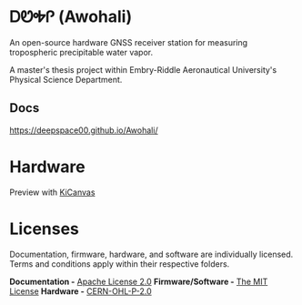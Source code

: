 # ᎠᏬᎭᎵ (Awohali)

An open-source hardware GNSS receiver station for measuring tropospheric precipitable water vapor.

A master's thesis project within Embry-Riddle Aeronautical University's Physical Science Department.

## Docs

https://deepspace00.github.io/Awohali/

# Hardware 

Preview with [KiCanvas](https://kicanvas.org/?github=https%3A%2F%2Fgithub.com%2FDeepSpace00%2FAwohali%2Ftree%2Fmain%2Fhardware%2Felectronics%2FmainBoard)

# Licenses

Documentation, firmware, hardware, and software are individually licensed. Terms and conditions apply within their respective folders.

**Documentation -** [Apache License 2.0](docs/LICENSE)
**Firmware/Software -** [The MIT License](firmware/LICENSE)
**Hardware -** [CERN-OHL-P-2.0](hardware/LICENSE)